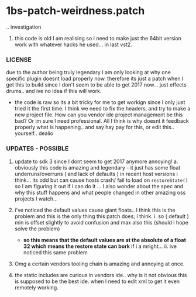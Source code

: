 # 1bs-patch-weirdness.patch
.. investigation

1. this code is old I am realising so I need to make just the 64bit version work with whatever hacks he used... in last vst2.

### LICENSE
due to the author being truly legendary I am only looking at why one specific plugin doesnt load properly now.
therefore its just a patch when I get this to build since I don't seem to be able to get 2017 now...
just effects drums.. and ive no idea if this will work.

- the code is raw so its a bit tricky for me to get workign since I only just tried it the first time. I think we need to fix the headers, and try to make a new project file. How can you vendor ide project management be this bad? Or im sure I need professional. All I think is why doesnt it feedback properly what is happening.. and say hay pay for this, or edit this.. yourself.. dealio

### UPDATES - POSSIBLE
1. update to sdk 3 since I dont seem to get 2017 anymore annoying!
a. obviously this code is amazing and legendary - it just has some float underruns/overruns ( and lack of defaults ) in recent host versions i think... its odd but can cause hosts crash/ fail to load on `restoreState()` so I am figuring it out if i can do it ... I also wonder about the spec and why this stuff happens and what people changed in other amazing oss projects I watch...
1. i've noticed the default values cause giant floats.. I think this is the problem and this is the only thing this patch does; I think.
  i. so ( default ) min is offset slightly to avoid confusion and max also this (should i hope solve the problem)
    - __so this means that the default values are at the absolute of a float 32 which means the restore state can bork__ if i a mright... 
  ii. ive noticed this same problem 
  
2. Omg a certain vendors tooling chain is amazing and annoying at once.
3. the static includes are curious in vendors ide.. why is it not obvious this is supposed to be the best ide. when I need to edit xml to get it even remotely working.
